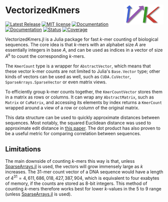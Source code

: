 # <img width="25%" src="./docs/src/assets/logo.png" align="right" /> VectorizedKmers

[![Latest Release](https://img.shields.io/github/release/anton083/VectorizedKmers.jl.svg)](https://github.com/anton083/VectorizedKmers.jl/releases/latest)
[![MIT license](https://img.shields.io/badge/license-MIT-green.svg)](https://opensource.org/license/MIT)
[![Documentation](https://img.shields.io/badge/docs-stable-blue.svg)](https://anton083.github.io/VectorizedKmers.jl/stable/)
[![Documentation](https://img.shields.io/badge/docs-latest-blue.svg)](https://anton083.github.io/VectorizedKmers.jl/dev/)
[![Status](https://github.com/anton083/VectorizedKmers.jl/actions/workflows/CI.yml/badge.svg?branch=main)](https://github.com/anton083/VectorizedKmers.jl/actions/workflows/CI.yml?query=branch%3Amain)
[![Coverage](https://codecov.io/gh/anton083/VectorizedKmers.jl/branch/main/graph/badge.svg)](https://codecov.io/gh/anton083/VectorizedKmers.jl)

VectorizedKmers.jl is a Julia package for fast $k$-mer counting of biological sequences. The core idea is that $k$-mers with an alphabet size $A$ are essentially integers in base $A$, and can be used as indices in a vector of size $A^k$ to count the corresponding $k$-mers.

The `KmerCount` type is a wrapper for `AbstractVector`, which means that these vector k-mer counts are not limited to Julia's `Base.Vector` type; other kinds of vectors can be used as well, such as `CUDA.CuVector`, `SparseArrays.SparseVector` or even matrix views.

To efficiently group k-mer counts together, the `KmerCountVector` stores them in a matrix as rows or columns. It can wrap any `AbstractMatrix`, such as `Matrix` or `CuMatrix`, and accessing its elements by index returns a `KmerCount` wrapped around a view of a row or column of the original matrix.

This data structure can be used to quickly approximate distances between sequences. Most notably, the squared Euclidean distance was used to approximate edit distance in [this paper](https://doi.org/10.1093/nar/gkz657). The dot product has also proven to be a useful metric for comparing correlation between sequences.

## Limitations
The main downside of counting $k$-mers this way is that, unless [SparseArrays.jl](https://github.com/JuliaSparse/SparseArrays.jl) is used, the vectors will grow immensely large as $k$ increases. The 31-mer count vector of a DNA sequence would have a length of $4^{31} = 4,611,686,018,427,387,904$, which is equivalent to four exabytes of memory, if the counts are stored as 8-bit integers. This method of counting $k$-mers therefore works best for lower $k$-values in the 5 to 9 range (unless [SparseArrays.jl](https://github.com/JuliaSparse/SparseArrays.jl) is used).
